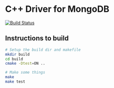 # C++ Driver for MongoDB
[![Build Status](https://travis-ci.org/TylerBrock/mongo-cpp-driver.png?branch=master)](https://travis-ci.org/TylerBrock/mongo-cpp-driver)

## Instructions to build
```sh
# Setup the build dir and makefile
mkdir build
cd build
cmake -Dtest=ON ..

# Make some things
make
make test
```
